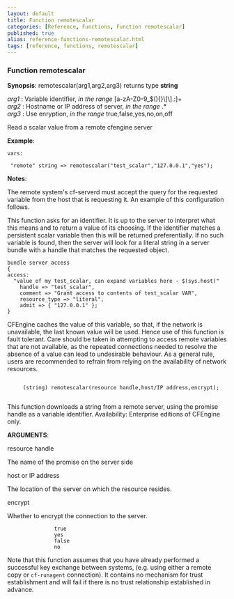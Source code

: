 ```yaml
---
layout: default
title: Function remotescalar
categories: [Reference, Functions, Function remotescalar]
published: true
alias: reference-functions-remotescalar.html
tags: [reference, functions, remotescalar]
---
```


### Function remotescalar

**Synopsis**: remotescalar(arg1,arg2,arg3) returns type **string**

  
 *arg1* : Variable identifier, *in the range*
[a-zA-Z0-9\_\$(){}\\[\\].:]+   
 *arg2* : Hostname or IP address of server, *in the range* .\*   
 *arg3* : Use enryption, *in the range* true,false,yes,no,on,off   

Read a scalar value from a remote cfengine server

**Example**:  
   

```cf3
vars:

 "remote" string => remotescalar("test_scalar","127.0.0.1","yes");
```

**Notes**:  
   
 The remote system's cf-serverd must accept the query for the requested
variable from the host that is requesting it. An example of this
configuration follows.

This function asks for an identifier. It is up to the server to
interpret what this means and to return a value of its choosing. If the
identifier matches a persistent scalar variable then this will be
returned preferentially. If no such variable is found, then the server
will look for a literal string in a server bundle with a handle that
matches the requested object.

```cf3
bundle server access
{
access:
  "value of my test_scalar, can expand variables here - $(sys.host)"
    handle => "test_scalar",
    comment => "Grant access to contents of test_scalar VAR",
    resource_type => "literal",
    admit => { "127.0.0.1" };
}
```

CFEngine caches the value of this variable, so that, if the network is
unavailable, the last known value will be used. Hence use of this
function is fault tolerant. Care should be taken in attempting to access
remote variables that are not available, as the repeated connections
needed to resolve the absence of a value can lead to undesirable
behaviour. As a general rule, users are recommended to refrain from
relying on the availability of network resources.

```cf3
     
     (string) remotescalar(resource handle,host/IP address,encrypt);
     
```

This function downloads a string from a remote server, using the promise
handle as a variable identifier. Availability: Enterprise editions of
CFEngine only.

**ARGUMENTS**:

resource handle

The name of the promise on the server side   

host or IP address

The location of the server on which the resource resides.   

encrypt

Whether to encrypt the connection to the server.

```cf3
               true
               yes
               false
               no
```

Note that this function assumes that you have already performed a
successful key exchange between systems, (e.g. using either a remote
copy or `cf-runagent` connection). It contains no mechanism for trust
establishment and will fail if there is no trust relationship
established in advance.
